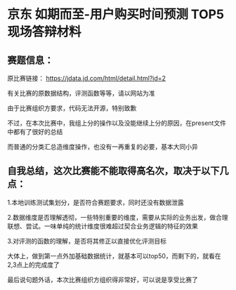京东 如期而至-用户购买时间预测 TOP5现场答辩材料
===

赛题信息：
---
原比赛链接：
https://jdata.jd.com/html/detail.html?id=2

有关比赛的原数据结构，评测函数等等，请以网站为准

由于比赛组织方要求，代码无法开源，特别致歉

不过，在本次比赛中，我组上分的操作以及没能继续上分的原因，在present文件中都有了很好的总结

而普通的分类汇总造维度操作，也没有一再重复的必要，基本大同小异



自我总结，这次比赛能不能取得高名次，取决于以下几点：
---
1.本地训练测试集划分，是否符合赛题要求，同时还没有数据泄露

2.数据维度是否理解透彻，一些特别重要的维度，需要从实际的业务出发，做合理联想、尝试。一味单纯的统计维度很难超过契合业务逻辑的特征的效果

3.对评测的函数的理解，是否将其修正以直接优化评测目标

大体上，做到第一点外加基础数据统计，就基本可以top50，而剩下的，就看在2,3点上的完成度了



最后说句题外话，本次比赛组织方组织得非常好，可以说是享受比赛了

